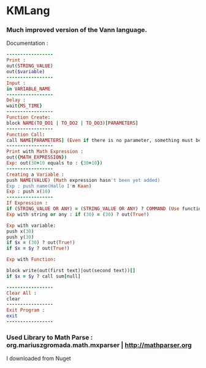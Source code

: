# KMLang
### Much improved version of the Vann language.

Documentation : 

```ruby
-----------------
Print :
out(STRING_VALUE)
out($variable)
-----------------
Input :
in VARIABLE_NAME
-----------------
Delay :
wait{MS_TIME}
-----------------
Function Create:
block NAME(TO_DO1 | TO_DO2 | TO_DO3)[PARAMETERS]
-----------------
Function Call:
call NAME[PARAMETERS] (Even if there is no parameter, something must be written in this field (Like : NULL)) 
-----------------
Print with Math Expression :
out({MATH_EXPRESSION})
Exp: out(30+10 equals to : {30+10})
-----------------
Creating a Variable :
push NAME(VALUE) (Math expression hasn't been yet added)
Exp : push name(Hallo I'm Kaan)
Exp : push x(10)
-----------------
If Expression :
if (STRING_VALUE OR ANY) = (STRING_VALUE OR ANY) ? COMMAND (Use functions to do many commands)
Exp with string or any : if (30) = (30) ? out(True!)

Exp with variable:
push x(30)
push y(30)
if $x = (30) ? out(True!)
if $x = $y ? out(True!)

Exp with Function:

block write(out(first text)|out(second text))[]
if $x = $y ? call sum[null]

-----------------
Clear All :
clear
-----------------
Exit Program :
exit
-----------------

```
### Used Library to Math Parse : org.mariuszgromada.math.mxparser | http://mathparser.org 
I downloaded from Nuget

